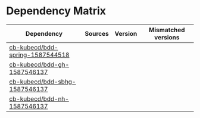 # Dependency Matrix

Dependency | Sources | Version | Mismatched versions
---------- | ------- | ------- | -------------------
[cb-kubecd/bdd-spring-1587544518](https://github.com/cb-kubecd/bdd-spring-1587544518.git) |  | []() | 
[cb-kubecd/bdd-gh-1587546137](https://github.com/cb-kubecd/bdd-gh-1587546137.git) |  | []() | 
[cb-kubecd/bdd-sbhg-1587546137](https://github.com/cb-kubecd/bdd-sbhg-1587546137.git) |  | []() | 
[cb-kubecd/bdd-nh-1587546137](https://github.com/cb-kubecd/bdd-nh-1587546137.git) |  | []() | 
